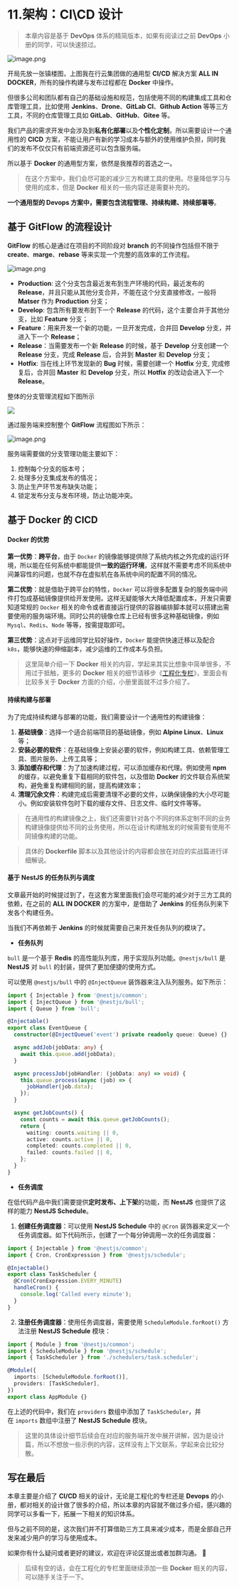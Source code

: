# 11.架构：CI\CD 设计

> 本章内容是基于 **DevOps** 体系的精简版本，如果有阅读过之前 **DevOps** 小册的同学，可以快速掠过。

![image.png](./images/641fc99f02def563e63a1f9e71c3fba6.png )

开局先放一张镇楼图，上图我在行云集团做的通用型 **CI/CD** 解决方案 **ALL IN DOCKER**，所有的操作构建与发布过程都在 **Docker** 中操作。

但很多公司和团队都有自己的基础设施和规范，包括使用不同的构建集成工具和仓库管理工具，比如使用 **Jenkins**、**Drone**、**GitLab CI**、**Github Action** 等等三方工具，不同的仓库管理工具如 **GitLab**、**GitHub**、**Gitee** 等。

我们产品的需求开发中会涉及到**私有化部署**以及**个性化定制**，所以需要设计一个通用性的 **CICD** 方案，不能让用户有新的学习成本与额外的使用维护负担，同时我们的发布不仅仅只有前端资源还可以包含服务端。

所以基于 **Docker** 的通用型方案，依然是我推荐的首选之一。

> 在这个方案中，我们会尽可能的减少三方构建工具的使用。尽量降低学习与使用的成本，但是 **Docker** 相关的一些内容还是需要补充的。

**一个通用型的 Devops 方案中，需要包含流程管理、持续构建、持续部署等**。

## 基于 GitFlow 的流程设计

**GitFlow** 的核心是通过在项目的不同阶段对 **branch** 的不同操作包括但不限于 **create**、**marge**、**rebase** 等来实现一个完整的高效率的工作流程。

![image.png](./images/d11ebfeefcdaba55a1d97c65c0ae686d.png )

*   **Production**: 这个分支包含最近发布到生产环境的代码，最近发布的 **Release**，并且只能从其他分支合并，不能在这个分支直接修改，一般将 **Matser** 作为 **Production** 分支；
*   **Develop**: 包含所有要发布到下一个 **Release** 的代码，这个主要合并于其他分支，比如 **Feature** 分支；
*   **Feature**：用来开发一个新的功能，一旦开发完成，合并回 **Develop** 分支，并进入下一个 **Release**；
*   **Release**：当需要发布一个新 **Release** 的时候，基于 **Develop** 分支创建一个 **Release** 分支，完成 **Release** 后，合并到 **Master** 和 **Develop** 分支；
*   **Hotfix**: 当在线上环节发现新的 **Bug** 时候，需要创建一个 **Hotfix** 分支, 完成修复后，合并回 **Master** 和 **Develop** 分支，所以 **Hotfix** 的改动会进入下一个 **Release**。

整体的分支管理流程如下图所示

![](./images/27a966121d903904e9f838c5749b7c82.png )

通过服务端来控制整个 **GitFlow** 流程图如下所示：

![image.png](./images/ddf1a139921c43c7c7dc8d0335e7465b.png )

服务端需要做的分支管理功能主要如下：

1.  控制每个分支的版本号；
2.  处理多分支集成发布的情况；
3.  防止生产环节发布缺失功能；
4.  锁定发布分支与发布环境，防止功能冲突。

## 基于 Docker 的 CICD

#### Docker 的优势

**第一优势**：**跨平台**，由于 `Docker` 的镜像能够提供除了系统内核之外完成的运行环境，所以能在任何系统中都能提供**一致的运行环境**，这样就不需要考虑不同系统中间兼容性的问题，也就不存在虚拟机在各系统中间的配置不同的情况。

**第二优势**：就是借助于跨平台的特性，`Docker` 可以将很多配置复杂的服务端中间件打包成基础镜像提供给开发使用。这样无疑能够大大降低配置成本，开发只需要知道常规的 `Docker` 相关的命令或者直接运行提供的容器编排脚本就可以搭建出需要使用的服务端环境。同时公共的镜像仓库上已经有很多这种基础镜像，例如 `Mysql`、`Redis`、`Node` 等等，按需提取即可。

**第三优势**：这点对于运维同学比较好操作，`Docker` 能提供快速迁移以及配合 `k8s`，能够快速的伸缩副本，减少运维的工作成本与负担。

> 这里简单介绍一下 **Docker** 相关的内容，学起来其实比想象中简单很多，不用过于抵触，更多的 **Docker** 相关的细节请移步《[工程化专栏](https://juejin.cn/column/7140245864781447175)》，里面会有比较多关于 **Docker** 方面的介绍，小册里面就不过多介绍了。

#### 持续构建与部署

为了完成持续构建与部署的功能，我们需要设计一个通用性的构建镜像：

1.  **基础镜像**：选择一个适合前端项目的基础镜像，例如 **Alpine Linux**、**Linux** 等；
2.  **安装必要的软件**：在基础镜像上安装必要的软件，例如构建工具、依赖管理工具、图片服务、上传工具等；
3.  **添加缓存和代理**：为了加速构建过程，可以添加缓存和代理。例如使用 **npm** 的缓存，以避免重复下载相同的软件包，以及借助 **Docker** 的文件联合系统架构，避免重复构建相同的层，提高构建效率；
4.  **清理冗余文件**：构建完成后需要清理不必要的文件，以确保镜像的大小尽可能小。例如安装软件包时下载的缓存文件、日志文件、临时文件等等。

> 在通用性的构建镜像之上，我们还需要针对各个不同的体系定制不同的业务构建镜像提供给不同的业务使用，所以在设计构建触发的时候需要有使用不同镜像构建的功能。

> 具体的 **Dockerfile** 脚本以及其他设计的内容都会放在对应的实战篇进行详细解说。

#### 基于 NestJS 的任务队列与调度

文章最开始的时候提过到了，在这套方案里面我们会尽可能的减少对于三方工具的依赖，在之前的 **ALL IN DOCKER** 的方案中，是借助了 **Jenkins** 的任务队列来下发各个构建任务。

当我们不再依赖于 **Jenkins** 的时候就需要自己来开发任务队列的模块了。

*   **任务队列**

`bull` 是一个基于 **Redis** 的高性能队列库，用于实现队列功能。`@nestjs/bull` 是 **NestJS** 对 `bull` 的封装，提供了更加便捷的使用方式。

可以使用 `@nestjs/bull` 中的 `@InjectQueue` 装饰器来注入队列服务。如下所示：

```ts
import { Injectable } from '@nestjs/common';
import { InjectQueue } from '@nestjs/bull';
import { Queue } from 'bull';

@Injectable()
export class EventQueue {
  constructor(@InjectQueue('event') private readonly queue: Queue) {}

  async addJob(jobData: any) {
    await this.queue.add(jobData);
  }

  async processJob(jobHandler: (jobData: any) => void) {
    this.queue.process(async (job) => {
      jobHandler(job.data);
    });
  }

  async getJobCounts() {
    const counts = await this.queue.getJobCounts();
    return {
      waiting: counts.waiting || 0,
      active: counts.active || 0,
      completed: counts.completed || 0,
      failed: counts.failed || 0,
    };
  }
}
```

*   **任务调度**

在低代码产品中我们需要提供**定时发布、上下架**的功能，而 **NestJS** 也提供了这样的能力 **NestJS Schedule**。

1.  **创建任务调度器**：可以使用 **NestJS Schedule** 中的 `@Cron` 装饰器来定义一个任务调度器。如下代码所示，创建了一个每分钟调用一次的任务调度器：

```ts
import { Injectable } from '@nestjs/common';
import { Cron, CronExpression } from '@nestjs/schedule';

@Injectable()
export class TaskScheduler {
  @Cron(CronExpression.EVERY_MINUTE)
  handleCron() {
    console.log('Called every minute');
  }
}
```

2.  **注册任务调度器**：使用任务调度器，需要使用 `ScheduleModule.forRoot()` 方法注册 **NestJS Schedule** 模块：

```ts
import { Module } from '@nestjs/common';
import { ScheduleModule } from '@nestjs/schedule';
import { TaskScheduler } from './schedulers/task.scheduler';

@Module({
  imports: [ScheduleModule.forRoot()],
  providers: [TaskScheduler],
})
export class AppModule {}
```

在上述的代码中，我们在 `providers` 数组中添加了 `TaskScheduler`，并在 `imports` 数组中注册了 **NestJS Schedule** 模块。

> 这里的具体设计细节后续会在对应的服务端开发中展开讲解，因为是设计篇，所以不想放一些示例的内容，这样没有上下文联系，学起来会比较分散。

## 写在最后

本章主要是介绍了 **CI/CD** 相关的设计，无论是工程化的专栏还是 **Devops** 的小册，都对相关的设计做了很多的介绍，所以本章的内容就不做过多介绍，感兴趣的同学可以多看一下，拓展一下相关的知识体系。

但与之前不同的是，这次我们并不打算借助三方工具来减少成本，而是全部自己开发来减少用户的学习与使用成本。

如果你有什么疑问或者更好的建议，欢迎在评论区提出或者加群沟通。 👏

> 后续有空的话，会在工程化的专栏里面继续添加一些 **Docker** 相关的内容，可以随手关注于一下。

